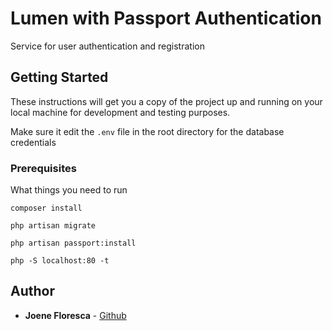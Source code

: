 # Lumen with Passport Authentication

Service for user authentication and registration

## Getting Started

These instructions will get you a copy of the project up and running on your local machine for development and testing purposes. 

Make sure it edit the `.env` file in the root directory for the database credentials

### Prerequisites

What things you need to run 

```
composer install
```

```
php artisan migrate
```

```
php artisan passport:install
```

```
php -S localhost:80 -t 
```
## Author

* **Joene Floresca** - [Github](https://github.com/joenefloresca)